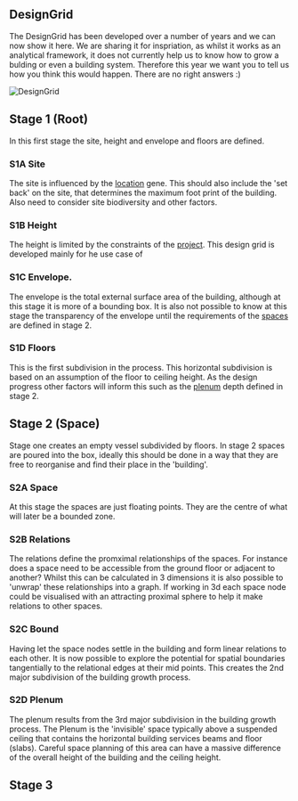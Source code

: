 ## DesignGrid

The DesignGrid has been developed over a number of years and we can now show it here. We are sharing it for inspriation, as whilst it works as an analytical framework, it does not currently help us to know how to grow a bulding or even a building system. Therefore this year we want you to tell us how you think this would happen. There are no right answers :)

![DesignGrid](/Agile/img/DesignGrid.PNG)

## Stage 1 (Root)
In this first stage the site, height and envelope and floors are defined. 

### S1A Site
The site is influenced by the [location] gene. This should also include the 'set back' on the site, that determines the maximum foot print of the building. Also need to consider site biodiversity and other factors.

### S1B Height
The height is limited by the constraints of the [project]. This design grid is developed mainly for he use case of 

### S1C Envelope.
The envelope is the total external surface area of the building, although at this stage it is more of a bounding box. It is also not possible to know at this stage the transparency of the envelope until the requirements of the [spaces] are defined in stage 2.

### S1D Floors
This is the first subdivision in the process. This horizontal subdivision is based on an assumption of the floor to ceiling height. As the design progress other factors will inform this such as the [plenum] depth defined in stage 2.

## Stage 2 (Space)
Stage one creates an empty vessel subdivided by floors. In stage 2 spaces are poured into the box, ideally this should be done in a way that they are free to reorganise and find their place in the 'building'. 

### S2A Space
At this stage the spaces are just floating points. They are the centre of what will later be a bounded zone.

### S2B Relations
The relations define the promximal relationships of the spaces. For instance does a space need to be accessible from the ground floor or adjacent to another? Whilst this can be calculated in 3 dimensions it is also possible to 'unwrap' these relationships into a graph. If working in 3d each space node could be visualised with an attracting proximal sphere to help it make relations to other spaces.

### S2C Bound
Having let the space nodes settle in the building and form linear relations to each other. It is now possible to explore the potential for spatial boundaries tangentially to the relational edges at their mid points. This creates the 2nd major subdivision of the building growth process.

### S2D Plenum
The plenum results from the 3rd major subdivision in the building growth process. The Plenum is the 'invisible' space typically above a suspended ceiling that contains the horizontal building services beams and floor (slabs). Careful space planning of this area can have a massive difference of the overall height of the building and the ceiling height.

## Stage 3

[location]: /Agile/Genes/Location
[project]: /Agile/Genes/Project
[spaces]: /Agile/Genes/Space
[plenum]: /Agile/Genes/Plenu
